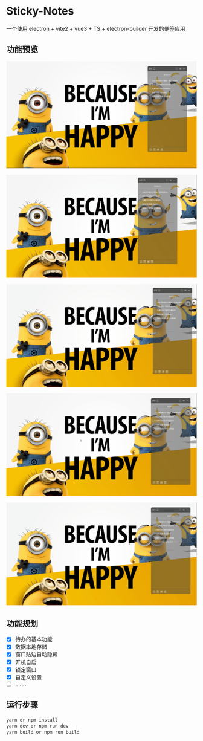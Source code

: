# Sticky-Notes

一个使用 electron + vite2 + vue3 + TS + electron-builder 开发的便签应用

## 功能预览
![展示](./md/1.jpg)

![拖拽](./md/2.gif)

![自动收缩](./md/3.gif)

![增加](./md/4.gif)

![其他操作](./md/5.gif)


## 功能规划

- [x] 待办的基本功能
- [x] 数据本地存储
- [x] 窗口贴边自动隐藏
- [x] 开机自启
- [x] 锁定窗口
- [x] 自定义设置
- [ ] .......

## 运行步骤

```
yarn or npm install
yarn dev or npm run dev
yarn build or npm run build
```
